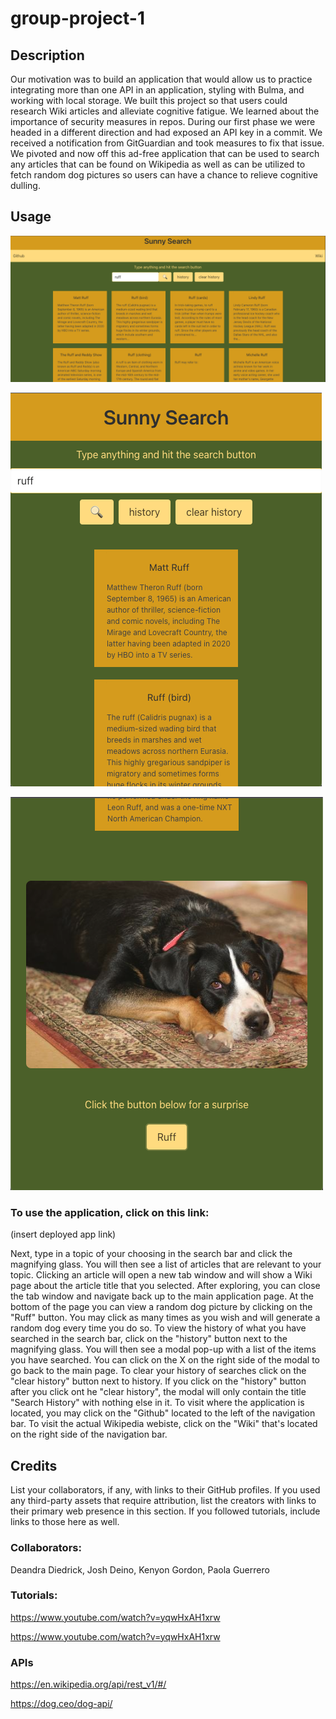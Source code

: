 # group-project-1

## Description
Our motivation was to build an application that would allow us to practice integrating more than one API in an application, styling with Bulma, and working with local storage. We built this project so that users could research Wiki articles and alleviate cognitive fatigue. We learned about the importance of security measures in repos. During our first phase we were headed in a  different direction and had exposed an API key in a commit. We received a notification from GitGuardian and took measures to fix that issue. We pivoted and now off this ad-free application that can be used to search any articles that can be found on Wikipedia as well as can be utilized to fetch random dog pictures so users can have a chance to relieve cognitive dulling.

## Usage

   ![wide](./assets/images/wide-screen-shot.png)

   ![mobile](./assets/images/mobile-screen-shot.png)

   ![pup](./assets/images/mobile-screen-shot-pup.png)

### To use the application, click on this link:
(insert deployed app link)

Next, type in a topic of your choosing in the search bar and click the magnifying glass. You will then see a list of articles that are relevant to your topic. Clicking an article will open a new tab window and will show a Wiki page about the article title that you selected. After exploring, you can close the tab window and navigate back up to the main application page. At the bottom of the page you can view a random dog picture by clicking on the "Ruff" button. You may click as many times as you wish and will generate a random dog every time you do so. To view the history of what you have searched in the search bar, click on the "history" button next to the magnifying glass. You will then see a modal pop-up with a list of the items you have searched. You can click on the X on the right side of the modal to go back to the main page. To clear your history of searches click on the "clear history" button next to history. If you click on the "history" button after you click ont he "clear history", the modal will only contain the title "Search History" with nothing else in it. To visit where the application is located, you may click on the "Github" located to the left of the navigation bar. To visit the actual Wikipedia webiste, click on the "Wiki" that's located on the right side of the navigation bar.

## Credits
List your collaborators, if any, with links to their GitHub profiles.
If you used any third-party assets that require attribution, list the creators with links to their primary web presence in this section.
If you followed tutorials, include links to those here as well.

### Collaborators:
Deandra Diedrick,
Josh Deino,
Kenyon Gordon,
Paola Guerrero

### Tutorials:
https://www.youtube.com/watch?v=yqwHxAH1xrw

https://www.youtube.com/watch?v=yqwHxAH1xrw

### APIs

https://en.wikipedia.org/api/rest_v1/#/

https://dog.ceo/dog-api/



